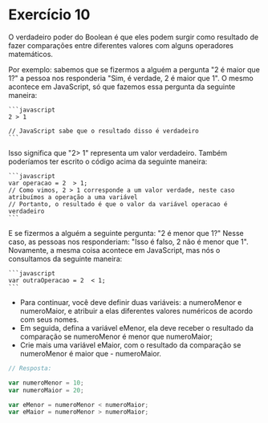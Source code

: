 

# Exercício 10

O verdadeiro poder do Boolean é que eles podem surgir como resultado de fazer comparações entre diferentes valores com alguns operadores matemáticos.

Por exemplo: sabemos que se fizermos a alguém a pergunta "2 é maior que 1?" a pessoa nos responderia "Sim, é verdade, 2 é maior que 1". O mesmo acontece em JavaScript, só que fazemos essa pergunta da seguinte maneira:

    ```javascript
    2 > 1
    
    // JavaScript sabe que o resultado disso é verdadeiro
    ```

Isso significa que "2> 1" representa um valor verdadeiro. Também poderíamos ter escrito o código acima da seguinte maneira:

    ```javascript
    var operacao = 2  > 1;
    // Como vimos, 2 > 1 corresponde a um valor verdade, neste caso atribuímos a operação a uma variável
    // Portanto, o resultado é que o valor da variável operacao é verdadeiro
    ```
 
 

E se fizermos a alguém a seguinte pergunta: "2 é menor que 1?" Nesse caso, as pessoas nos responderiam: "Isso é falso, 2 não é menor que 1". Novamente, a mesma coisa acontece em JavaScript, mas nós o consultamos da seguinte maneira:

    ```javascript
    var outraOperacao = 2  < 1;
    ```
 
 

- Para continuar, você deve definir duas variáveis: 
    a numeroMenor e numeroMaior, e atribuir a elas diferentes valores numéricos de acordo com seus nomes.
- Em seguida, defina a variável eMenor, ela deve receber o resultado da comparação se numeroMenor é menor que numeroMaior; 
- Crie mais uma variável eMaior, com o resultado da comparação se numeroMenor é maior que - numeroMaior.

```javascript
// Resposta:

var numeroMenor = 10;
var numeroMaior = 20;

var eMenor = numeroMenor < numeroMaior;
var eMaior = numeroMenor > numeroMaior;
```